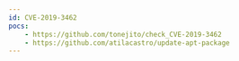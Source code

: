 ```yaml
---
id: CVE-2019-3462
pocs:
    - https://github.com/tonejito/check_CVE-2019-3462
    - https://github.com/atilacastro/update-apt-package
---
```

